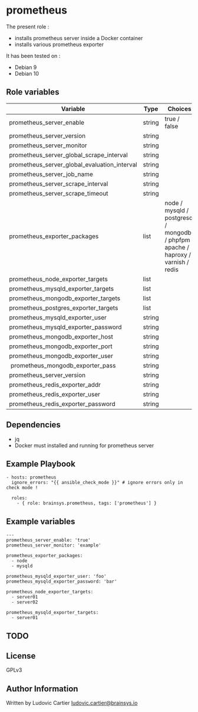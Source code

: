 prometheus
==========

The present role :
  - installs prometheus server inside a Docker container
  - installs various prometheus exporter

It has been tested on :
  - Debian 9
  - Debian 10

Role variables
--------------

| Variable                                     | Type    | Choices                                                                            | Default                 | Comment         |
|----------------------------------------------|---------|------------------------------------------------------------------------------------|-------------------------|-----------------|
| prometheus_server_enable                     | string  | true / false                                                                       |                         |                 |
| prometheus_server_version                    | string  |                                                                                    |  latest                 |                 |
| prometheus_server_monitor                    | string  |                                                                                    |                         |                 |
| prometheus_server_global_scrape_interval     | string  |                                                                                    |  15                     |                 |
| prometheus_server_global_evaluation_interval | string  |                                                                                    |  15                     |                 |
| prometheus_server_job_name                   | string  |                                                                                    |  prometheus             |                 |
| prometheus_server_scrape_interval            | string  |                                                                                    |  5                      |                 |
| prometheus_server_scrape_timeout             | string  |                                                                                    |  5                      |                 |
| prometheus_exporter_packages                 | list    | node / mysqld / postgresql / mongodb / phpfpm / apache / haproxy / varnish / redis |                         |                 |
| prometheus_node_exporter_targets             | list    |                                                                                    |                         |                 |
| prometheus_mysqld_exporter_targets           | list    |                                                                                    |                         |                 |
| prometheus_mongodb_exporter_targets          | list    |                                                                                    |                         |                 |
| prometheus_postgres_exporter_targets         | list    |                                                                                    |                         |                 |
| prometheus_mysqld_exporter_user              | string  |                                                                                    |                         |                 |
| prometheus_mysqld_exporter_password          | string  |                                                                                    |                         |                 |
| prometheus_mongodb_exporter_host             | string  |                                                                                    | localhost               |                 |
| prometheus_mongodb_exporter_port             | string  |                                                                                    | 27017                   |                 |
| prometheus_mongodb_exporter_user             | string  |                                                                                    |                         |                 |
| prometheus_mongodb_exporter_pass             | string  |                                                                                    |                         |                 |
| prometheus_server_version                    | string  |                                                                                    |  latest                 |                 |
| prometheus_redis_exporter_addr               | string  |                                                                                    | redis://localhost:6379  |                 |
| prometheus_redis_exporter_user               | string  |                                                                                    |                         |                 |
| prometheus_redis_exporter_password           | string  |                                                                                    |                         |                 |

Dependencies
------------

  - jq
  - Docker must installed and running for prometheus server

Example Playbook
----------------

    - hosts: prometheus
      ignore_errors: "{{ ansible_check_mode }}" # ignore errors only in check mode !

      roles:
        - { role: brainsys.prometheus, tags: ['prometheus'] }

Example variables
-----------------

    ---
    prometheus_server_enable: 'true'
    prometheus_server_monitor: 'example'

    prometheus_exporter_packages:
      - node
      - mysqld

    prometheus_mysqld_exporter_user: 'foo'
    prometheus_mysqld_exporter_password: 'bar'

    prometheus_node_exporter_targets:
      - server01
      - server02

    prometheus_mysqld_exporter_targets:
      - server01

TODO
----

License
-------

GPLv3

Author Information
------------------

Written by Ludovic Cartier <ludovic.cartier@brainsys.io>
